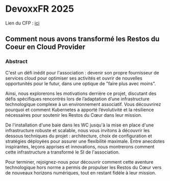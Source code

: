 # DevoxxFR 2025

Lien du CFP : [ici](https://devoxxfr2025.cfp.dev)

## Comment nous avons transformé les Restos du Coeur en Cloud Provider

### Abstract

C'est un défi inédit pour l'association : devenir son propre fournisseur de services cloud pour optimiser ses activités et ouvrir de nouvelles opportunités pour le futur, dans une optique de "faire plus avec moins".

Ainsi, nous explorerons les motivations derrière ce projet, discutant des défis spécifiques rencontrés lors de l’adaptation d’une infrastructure technologique complexe à un environnement associatif. Vous découvrirez pourquoi et comment Kubernetes a apporté l’évolutivité et la résilience nécessaires pour soutenir les Restos du Cœur dans leur mission.

De l'installation d'une baie dans les WC jusqu'à la mise en place d'une infrastructure robuste et scalable, nous vous invitons à découvrir les dessous techniques du projet : architecture, choix de configuration et stratégies déployées pour assurer une flexibilité maximale. Entre anecdotes inspirantes, leçons apprises et innovations, nous montrerons comment cette infrastructure a transformé le SI de l'association.

Pour terminer, rejoignez-nous pour découvrir comment cette aventure technologique hors norme a permis de propulser les Restos du Cœur vers de nouveaux horizons numériques, tout en restant fidèle à leur mission.
